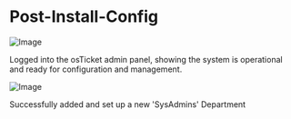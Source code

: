 # Post-Install-Config

![Image](https://github.com/user-attachments/assets/ccc91821-e8cf-4239-9e63-e9d6ddb9b61e)

Logged into the osTicket admin panel, showing the system is operational and ready for 
configuration and management.

![Image](https://github.com/user-attachments/assets/4d469fdc-8858-4152-81cc-bffb1a49d212)

Successfully added and set up a new 'SysAdmins' Department


